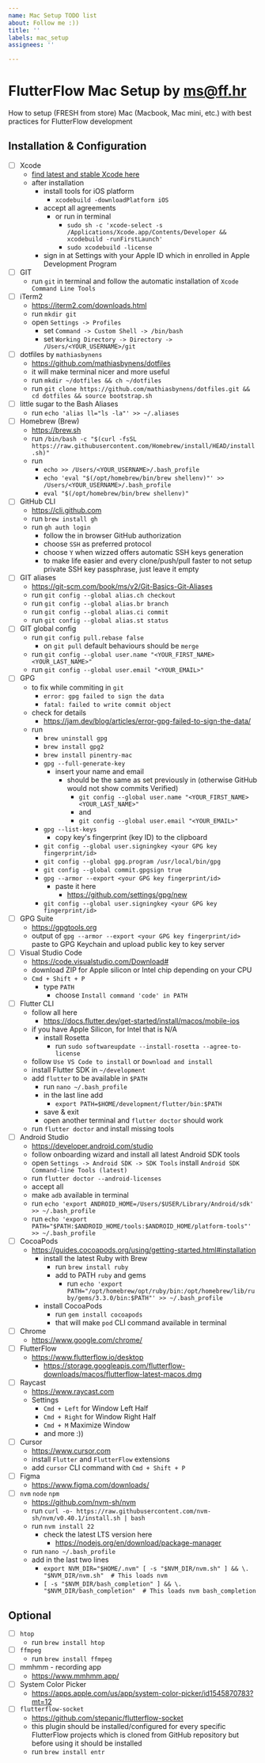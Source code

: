 ```yaml
---
name: Mac Setup TODO list
about: Follow me :))
title: ''
labels: mac_setup
assignees: ''

---
```


# FlutterFlow Mac Setup by ms@ff.hr

How to setup (FRESH from store) Mac (Macbook, Mac mini, etc.) with best practices for FlutterFlow development 

## Installation & Configuration

- [ ] Xcode
  - [find latest and stable Xcode here](https://developer.apple.com/download/all/?q=xcode)
  - after installation
    - install tools for iOS platform
      - `xcodebuild -downloadPlatform iOS` 
    - accept all agreements
      - or run in terminal
        - `sudo sh -c 'xcode-select -s /Applications/Xcode.app/Contents/Developer && xcodebuild -runFirstLaunch'`
        - `sudo xcodebuild -license`  
    - sign in at Settings with your Apple ID which in enrolled in Apple Development Program   
- [ ] GIT
  - run `git` in terminal and follow the automatic installation of `Xcode Command Line Tools`
- [ ] iTerm2
  - https://iterm2.com/downloads.html
  - run `mkdir git`
  - open `Settings -> Profiles`
    - set `Command -> Custom Shell -> /bin/bash`
    - set `Working Directory -> Directory -> /Users/<YOUR_USERNAME>/git`
- [ ] dotfiles by `mathiasbynens`
  - https://github.com/mathiasbynens/dotfiles
  - it will make terminal nicer and more useful
  - run `mkdir ~/dotfiles && ch ~/dotfiles`
  - run `git clone https://github.com/mathiasbynens/dotfiles.git && cd dotfiles && source bootstrap.sh`
- [ ] little sugar to the Bash Aliases
  - run `echo 'alias ll="ls -la"' >> ~/.aliases`
- [ ] Homebrew (Brew)
  - https://brew.sh
  - run `/bin/bash -c "$(curl -fsSL https://raw.githubusercontent.com/Homebrew/install/HEAD/install.sh)"`
  - run
    - `echo >> /Users/<YOUR_USERNAME>/.bash_profile`
    - `echo 'eval "$(/opt/homebrew/bin/brew shellenv)"' >> /Users/<YOUR_USERNAME>/.bash_profile`
    - `eval "$(/opt/homebrew/bin/brew shellenv)"`
- [ ] GitHub CLI
  - https://cli.github.com
  - run `brew install gh`
  - run `gh auth login`
    - follow the in browser GitHub authorization
    - choose `SSH` as preferred protocol
    - choose `Y` when wizzed offers automatic SSH keys generation
    - to make life easier and every clone/push/pull faster to not setup private SSH key passphrase, just leave it empty
- [ ] GIT aliases
  - https://git-scm.com/book/ms/v2/Git-Basics-Git-Aliases
  - run `git config --global alias.ch checkout`
  - run `git config --global alias.br branch`
  - run `git config --global alias.ci commit`
  - run `git config --global alias.st status`
- [ ] GIT global config
  - run `git config pull.rebase false`
    - on `git pull` default behaviours should be `merge`
  - run `git config --global user.name "<YOUR_FIRST_NAME> <YOUR_LAST_NAME>"`
  - run `git config --global user.email "<YOUR_EMAIL>"`
- [ ] GPG
  - to fix while commiting in `git`
    - `error: gpg failed to sign the data`
    - `fatal: failed to write commit object`
  - check for details
    - https://jam.dev/blog/articles/error-gpg-failed-to-sign-the-data/
  - run
    - `brew uninstall gpg`
    - `brew install gpg2`
    - `brew install pinentry-mac`
    - `gpg --full-generate-key`
      - insert your name and email
        - should be the same as set previously in (otherwise GitHub would not show commits Verified)
          - `git config --global user.name "<YOUR_FIRST_NAME> <YOUR_LAST_NAME>"`
          - and
          - `git config --global user.email "<YOUR_EMAIL>"`  
    - `gpg --list-keys`
      - copy key's fingerprint (key ID) to the clipboard
    - `git config --global user.signingkey <your GPG key fingerprint/id>`
    - `git config --global gpg.program /usr/local/bin/gpg`
    - `git config --global commit.gpgsign true`
    - `gpg --armor --export <your GPG key fingerprint/id>`
      - paste it here
        - https://github.com/settings/gpg/new
    - `git config --global user.signingkey <your GPG key fingerprint/id>`
- [ ] GPG Suite
  - https://gpgtools.org
  - output of `gpg --armor --export <your GPG key fingerprint/id>` paste to GPG Keychain and upload public key to key server
- [ ] Visual Studio Code
  - https://code.visualstudio.com/Download#
  - download ZIP for Apple silicon or Intel chip depending on your CPU
  - `Cmd + Shift + P`
    - type `PATH`
      - choose `Install command 'code' in PATH`      
- [ ] Flutter CLI
  - follow all here
    - https://docs.flutter.dev/get-started/install/macos/mobile-ios      
  - if you have Apple Silicon, for Intel that is N/A
      - install Rosetta
        - run `sudo softwareupdate --install-rosetta --agree-to-license`
  - follow `Use VS Code to install` or `Download and install`
  - install Flutter SDK in `~/development`
  - add `flutter` to be available in `$PATH`
    - run `nano ~/.bash_profile`
    - in the last line add
      - `export PATH=$HOME/development/flutter/bin:$PATH`
    - save & exit
    - open another terminal and `flutter doctor` should work
  - run `flutter doctor` and install missing tools
- [ ] Android Studio
  -  https://developer.android.com/studio
  -  follow onboarding wizard and install all latest Android SDK tools
  -  open `Settings -> Android SDK -> SDK Tools` install `Android SDK Command-line Tools (latest)`
  -  run `flutter doctor --android-licenses`
    - accept all
  -  make `adb` available in terminal
    - run `echo 'export ANDROID_HOME=/Users/$USER/Library/Android/sdk' >> ~/.bash_profile`
    - run `echo 'export PATH="$PATH:$ANDROID_HOME/tools:$ANDROID_HOME/platform-tools"' >> ~/.bash_profile`
- [ ] CocoaPods
  - https://guides.cocoapods.org/using/getting-started.html#installation
    - install the latest Ruby with Brew
      - run `brew install ruby`
      - add to PATH `ruby` and gems
        - run `echo 'export PATH="/opt/homebrew/opt/ruby/bin:/opt/homebrew/lib/ruby/gems/3.3.0/bin:$PATH"' >> ~/.bash_profile`
    - install CocoaPods
      - run `gem install cocoapods`
      - that will make `pod` CLI command available in terminal
- [ ] Chrome
  - https://www.google.com/chrome/
- [ ] FlutterFlow
  - https://www.flutterflow.io/desktop
    - https://storage.googleapis.com/flutterflow-downloads/macos/flutterflow-latest-macos.dmg
- [ ] Raycast
  - https://www.raycast.com
  - Settings
    - `Cmd + Left` for Window Left Half
    - `Cmd + Right` for Window Right Half
    - `Cmd + M` Maximize Window
    - and more :))
- [ ] Cursor
  - https://www.cursor.com
  - install `Flutter` and `FlutterFlow` extensions
  - add `cursor` CLI command with `Cmd + Shift + P`
- [ ] Figma
  - https://www.figma.com/downloads/
- [ ] `nvm` `node` `npm`
  - https://github.com/nvm-sh/nvm
  - run `curl -o- https://raw.githubusercontent.com/nvm-sh/nvm/v0.40.1/install.sh | bash`
  - run `nvm install 22`
    - check the latest LTS version here
      - https://nodejs.org/en/download/package-manager
  - run `nano ~/.bash_profile`
  - add in the last two lines
    - `export NVM_DIR="$HOME/.nvm" [ -s "$NVM_DIR/nvm.sh" ] && \. "$NVM_DIR/nvm.sh"  # This loads nvm`
    - `[ -s "$NVM_DIR/bash_completion" ] && \. "$NVM_DIR/bash_completion"  # This loads nvm bash_completion`
     
## Optional

- [ ] `htop`
  - run `brew install htop`
- [ ] `ffmpeg`
  - run `brew install ffmpeg`
- [ ] mmhmm - recording app
  - https://www.mmhmm.app/
- [ ] System Color Picker
  - https://apps.apple.com/us/app/system-color-picker/id1545870783?mt=12
- [ ] `flutterflow-socket`
  - https://github.com/stepanic/flutterflow-socket
  - this plugin should be installed/configured for every specific FlutterFlow projects which is cloned from GitHub repository but before using it should be installed
  - run `brew install entr`
